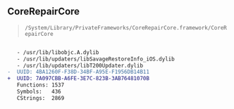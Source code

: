 ## CoreRepairCore

> `/System/Library/PrivateFrameworks/CoreRepairCore.framework/CoreRepairCore`

```diff

   - /usr/lib/libobjc.A.dylib
   - /usr/lib/updaters/libSavageRestoreInfo_iOS.dylib
   - /usr/lib/updaters/libT200Updater.dylib
-  UUID: 4BA1260F-F38D-34BF-A95E-F1956DB14B11
+  UUID: 7A097CBB-A6FE-3E7C-823B-3AB76481070B
   Functions: 1537
   Symbols:   436
   CStrings:  2869

```
